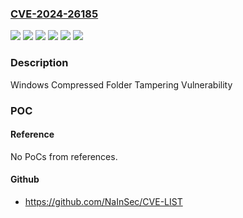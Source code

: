 ### [CVE-2024-26185](https://cve.mitre.org/cgi-bin/cvename.cgi?name=CVE-2024-26185)
![](https://img.shields.io/static/v1?label=Product&message=Windows%2011%20Version%2023H2&color=blue)
![](https://img.shields.io/static/v1?label=Product&message=Windows%2011%20version%2022H2&color=blue)
![](https://img.shields.io/static/v1?label=Product&message=Windows%2011%20version%2022H3&color=blue)
![](https://img.shields.io/static/v1?label=Version&message=10.0.0%3C%2010.0.22621.3296%20&color=brighgreen)
![](https://img.shields.io/static/v1?label=Version&message=10.0.0%3C%2010.0.22631.3296%20&color=brighgreen)
![](https://img.shields.io/static/v1?label=Vulnerability&message=Tampering&color=brighgreen)

### Description

Windows Compressed Folder Tampering Vulnerability

### POC

#### Reference
No PoCs from references.

#### Github
- https://github.com/NaInSec/CVE-LIST

